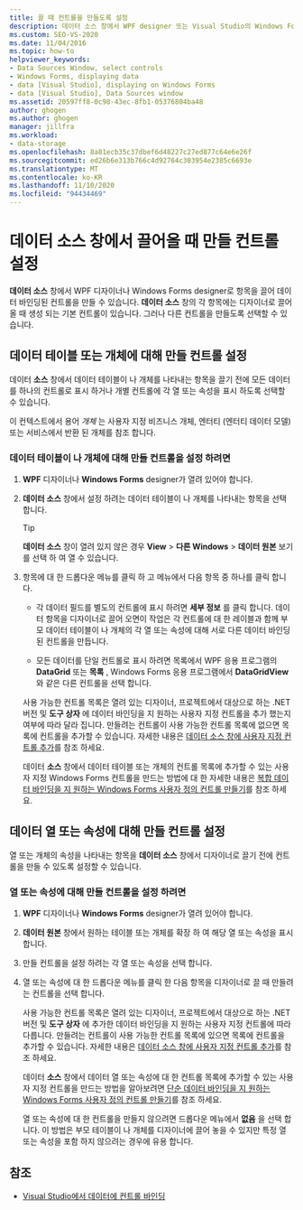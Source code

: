 ```yaml
---
title: 끌 때 컨트롤을 만들도록 설정
description: 데이터 소스 창에서 WPF designer 또는 Visual Studio의 Windows Forms designer로 끌어올 때 만들 컨트롤을 설정 하는 방법에 대해 알아봅니다.
ms.custom: SEO-VS-2020
ms.date: 11/04/2016
ms.topic: how-to
helpviewer_keywords:
- Data Sources Window, select controls
- Windows Forms, displaying data
- data [Visual Studio], displaying on Windows Forms
- data [Visual Studio], Data Sources window
ms.assetid: 20597ff8-0c98-43ec-8fb1-05376804ba48
author: ghogen
ms.author: ghogen
manager: jillfra
ms.workload:
- data-storage
ms.openlocfilehash: 8a81ecb35c37dbef6d48227c27ed877c64e6e26f
ms.sourcegitcommit: ed26b6e313b766c4d92764c303954e2385c6693e
ms.translationtype: MT
ms.contentlocale: ko-KR
ms.lasthandoff: 11/10/2020
ms.locfileid: "94434469"
---
```

# <a name="set-the-control-to-be-created-when-dragging-from-the-data-sources-window"></a>데이터 소스 창에서 끌어올 때 만들 컨트롤 설정

**데이터 소스** 창에서 WPF 디자이너나 Windows Forms designer로 항목을 끌어 데이터 바인딩된 컨트롤을 만들 수 있습니다. **데이터 소스** 창의 각 항목에는 디자이너로 끌어올 때 생성 되는 기본 컨트롤이 있습니다. 그러나 다른 컨트롤을 만들도록 선택할 수 있습니다.

## <a name="set-the-controls-to-be-created-for-data-tables-or-objects"></a>데이터 테이블 또는 개체에 대해 만들 컨트롤 설정

데이터 **소스** 창에서 데이터 테이블이 나 개체를 나타내는 항목을 끌기 전에 모든 데이터를 하나의 컨트롤로 표시 하거나 개별 컨트롤에 각 열 또는 속성을 표시 하도록 선택할 수 있습니다.

이 컨텍스트에서 용어 *개체* 는 사용자 지정 비즈니스 개체, 엔터티 (엔터티 데이터 모델) 또는 서비스에서 반환 된 개체를 참조 합니다.

### <a name="to-set-the-controls-to-be-created-for-data-tables-or-objects"></a>데이터 테이블이 나 개체에 대해 만들 컨트롤을 설정 하려면

1. **WPF** 디자이너나 **Windows Forms** designer가 열려 있어야 합니다.

2. **데이터 소스** 창에서 설정 하려는 데이터 테이블이 나 개체를 나타내는 항목을 선택 합니다.

   > [!TIP]
   > **데이터 소스** 창이 열려 있지 않은 경우 **View**  >  **다른 Windows**  >  **데이터 원본** 보기를 선택 하 여 열 수 있습니다.

3. 항목에 대 한 드롭다운 메뉴를 클릭 하 고 메뉴에서 다음 항목 중 하나를 클릭 합니다.

    - 각 데이터 필드를 별도의 컨트롤에 표시 하려면 **세부 정보** 를 클릭 합니다. 데이터 항목을 디자이너로 끌어 오면이 작업은 각 컨트롤에 대 한 레이블과 함께 부모 데이터 테이블이 나 개체의 각 열 또는 속성에 대해 서로 다른 데이터 바인딩된 컨트롤을 만듭니다.

    - 모든 데이터를 단일 컨트롤로 표시 하려면 목록에서 WPF 응용 프로그램의 **DataGrid** 또는 **목록** , Windows Forms 응용 프로그램에서 **DataGridView** 와 같은 다른 컨트롤을 선택 합니다.

    사용 가능한 컨트롤 목록은 열려 있는 디자이너, 프로젝트에서 대상으로 하는 .NET 버전 및 **도구 상자** 에 데이터 바인딩을 지 원하는 사용자 지정 컨트롤을 추가 했는지 여부에 따라 달라 집니다. 만들려는 컨트롤이 사용 가능한 컨트롤 목록에 없으면 목록에 컨트롤을 추가할 수 있습니다. 자세한 내용은 [데이터 소스 창에 사용자 지정 컨트롤 추가](../data-tools/add-custom-controls-to-the-data-sources-window.md)를 참조 하세요.

    데이터 **소스** 창에서 데이터 테이블 또는 개체의 컨트롤 목록에 추가할 수 있는 사용자 지정 Windows Forms 컨트롤을 만드는 방법에 대 한 자세한 내용은 [복합 데이터 바인딩을 지 원하는 Windows Forms 사용자 정의 컨트롤 만들기](../data-tools/create-a-windows-forms-user-control-that-supports-complex-data-binding.md)를 참조 하세요.

## <a name="set-the-controls-to-be-created-for-data-columns-or-properties"></a>데이터 열 또는 속성에 대해 만들 컨트롤 설정

열 또는 개체의 속성을 나타내는 항목을 **데이터 소스** 창에서 디자이너로 끌기 전에 컨트롤을 만들 수 있도록 설정할 수 있습니다.

### <a name="to-set-the-controls-to-be-created-for-columns-or-properties"></a>열 또는 속성에 대해 만들 컨트롤을 설정 하려면

1. **WPF** 디자이너나 **Windows Forms** designer가 열려 있어야 합니다.

2. **데이터 원본** 창에서 원하는 테이블 또는 개체를 확장 하 여 해당 열 또는 속성을 표시 합니다.

3. 만들 컨트롤을 설정 하려는 각 열 또는 속성을 선택 합니다.

4. 열 또는 속성에 대 한 드롭다운 메뉴를 클릭 한 다음 항목을 디자이너로 끌 때 만들려는 컨트롤을 선택 합니다.

     사용 가능한 컨트롤 목록은 열려 있는 디자이너, 프로젝트에서 대상으로 하는 .NET 버전 및 **도구 상자** 에 추가한 데이터 바인딩을 지 원하는 사용자 지정 컨트롤에 따라 다릅니다. 만들려는 컨트롤이 사용 가능한 컨트롤 목록에 있으면 목록에 컨트롤을 추가할 수 있습니다. 자세한 내용은 [데이터 소스 창에 사용자 지정 컨트롤 추가](../data-tools/add-custom-controls-to-the-data-sources-window.md)를 참조 하세요.

     데이터 **소스** 창에서 데이터 열 또는 속성에 대 한 컨트롤 목록에 추가할 수 있는 사용자 지정 컨트롤을 만드는 방법을 알아보려면 [단순 데이터 바인딩을 지 원하는 Windows Forms 사용자 정의 컨트롤 만들기](../data-tools/create-a-windows-forms-user-control-that-supports-simple-data-binding.md)를 참조 하세요.

     열 또는 속성에 대 한 컨트롤을 만들지 않으려면 드롭다운 메뉴에서 **없음** 을 선택 합니다. 이 방법은 부모 테이블이 나 개체를 디자이너에 끌어 놓을 수 있지만 특정 열 또는 속성을 포함 하지 않으려는 경우에 유용 합니다.

## <a name="see-also"></a>참조

- [Visual Studio에서 데이터에 컨트롤 바인딩](../data-tools/bind-controls-to-data-in-visual-studio.md)
